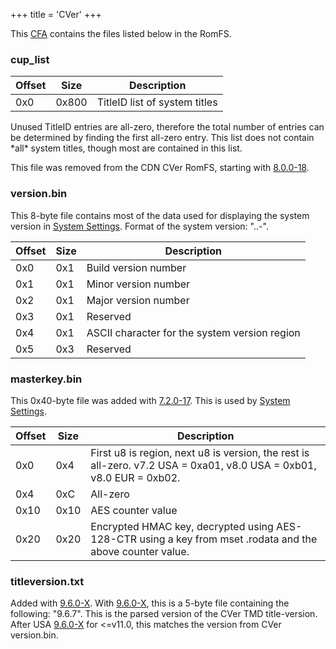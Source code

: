 +++
title = 'CVer'
+++

This [CFA](NCCH#CFA "wikilink") contains the files listed below in the
RomFS.

### cup_list

| Offset | Size  | Description                   |
|--------|-------|-------------------------------|
| 0x0    | 0x800 | TitleID list of system titles |

Unused TitleID entries are all-zero, therefore the total number of
entries can be determined by finding the first all-zero entry. This list
does not contain \*all\* system titles, though most are contained in
this list.

This file was removed from the CDN CVer RomFS, starting with
[8.0.0-18](8.0.0-18 "wikilink").

### version.bin

This 8-byte file contains most of the data used for displaying the
system version in [System Settings](System_Settings "wikilink"). Format
of the system version:
"<major>.<minor>.<build>-[<revision><region>](NVer "wikilink")".

| Offset | Size | Description                                   |
|--------|------|-----------------------------------------------|
| 0x0    | 0x1  | Build version number                          |
| 0x1    | 0x1  | Minor version number                          |
| 0x2    | 0x1  | Major version number                          |
| 0x3    | 0x1  | Reserved                                      |
| 0x4    | 0x1  | ASCII character for the system version region |
| 0x5    | 0x3  | Reserved                                      |

### masterkey.bin

This 0x40-byte file was added with [7.2.0-17](7.2.0-17 "wikilink"). This
is used by [System
Settings](System_Settings#Parental_Controls_Reset "wikilink").

| Offset | Size | Description                                                                                                         |
|--------|------|---------------------------------------------------------------------------------------------------------------------|
| 0x0    | 0x4  | First u8 is region, next u8 is version, the rest is all-zero. v7.2 USA = 0xa01, v8.0 USA = 0xb01, v8.0 EUR = 0xb02. |
| 0x4    | 0xC  | All-zero                                                                                                            |
| 0x10   | 0x10 | AES counter value                                                                                                   |
| 0x20   | 0x20 | Encrypted HMAC key, decrypted using AES-128-CTR using a key from mset .rodata and the above counter value.          |

### titleversion.txt

Added with [9.6.0-X](9.6.0-24 "wikilink"). With
[9.6.0-X](9.6.0-24 "wikilink"), this is a 5-byte file containing the
following: "9.6.7". This is the parsed version of the CVer TMD
title-version. After USA [9.6.0-X](9.6.0-24 "wikilink") for \<=v11.0,
this matches the version from CVer version.bin.